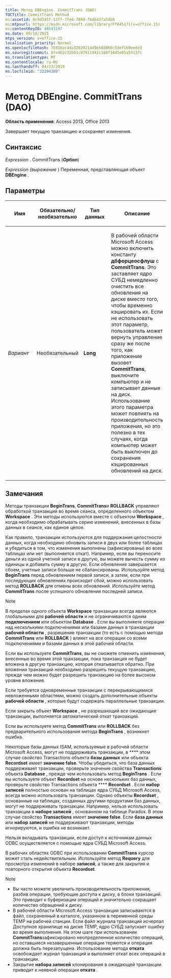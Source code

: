```yaml
---
title: Метод DBEngine. CommitTrans (DAO)
TOCTitle: CommitTrans Method
ms:assetid: 0c9d345f-13ff-7fe6-789d-fbdb43fa54b8
ms:mtpsurl: https://msdn.microsoft.com/library/Ff845171(v=office.15)
ms:contentKeyID: 48543197
ms.date: 09/18/2015
mtps_version: v=office.15
localization_priority: Normal
ms.openlocfilehash: 75918ac4da32020214d9e58d866c5def169eede3
ms.sourcegitcommit: 8fe462c32b91c87911942c188f3445e85a54137c
ms.translationtype: MT
ms.contentlocale: ru-RU
ms.lasthandoff: 04/23/2019
ms.locfileid: "32294389"
---
```

# <a name="dbenginecommittrans-method-dao"></a>Метод DBEngine. CommitTrans (DAO)


**Область применения**: Access 2013, Office 2013

Завершает текущую транзакцию и сохраняет изменения.

## <a name="syntax"></a>Синтаксис

*Expression* . CommitTrans (***Option***)

*Expression (выражение* ) Переменная, представляющая объект **DBEngine** .

## <a name="parameters"></a>Параметры

<table>
<colgroup>
<col style="width: 25%" />
<col style="width: 25%" />
<col style="width: 25%" />
<col style="width: 25%" />
</colgroup>
<thead>
<tr class="header">
<th><p>Имя</p></th>
<th><p>Обязательно/необязательно</p></th>
<th><p>Тип данных</p></th>
<th><p>Описание</p></th>
</tr>
</thead>
<tbody>
<tr class="odd">
<td><p><em>Вариант</em></p></td>
<td><p>Необязательный</p></td>
<td><p><strong>Long</strong></p></td>
<td><p>В рабочей области Microsoft Access можно включить константу <strong>дбфорцеосфлуш</strong> с <strong>CommitTrans</strong>. Это заставляет ядро СУБД немедленно очистить все обновления на диске вместо того, чтобы временно кэшировать их. Если не использовать этот параметр, пользователь может вернуть управление сразу же после того, как приложение вызовет <strong>CommitTrans</strong>, выключите компьютер и не записывает данные на диск. Использование этого параметра может повлиять на производительность приложения, но это полезно в тех случаях, когда компьютер может быть выключен до сохранения кэшированных обновлений на диск.</p></td>
</tr>
</tbody>
</table>


## <a name="remarks"></a>Замечания

Методы транзакции **BeginTrans**, **CommitTrans**и **ROLLBACK** управляют обработкой транзакций во время сеанса, определенного объектом **Workspace** . Эти методы используются вместе с объектом **Workspace** , когда необходимо обрабатывать серию изменений, внесенных в базы данных в сеансе, как единое целое.

Как правило, транзакции используются для поддержания целостности данных, когда необходимо обновить записи в двух или более таблицах и убедиться в том, что изменения выполнены (зафиксированы) во всех таблицах или нет (выполняется откат). Например, если вы переносите деньги из одной учетной записи в другую, вы можете вычесть сумму из единицы и добавить сумму в другую. Если обновление завершается сбоем, учетные записи больше не сбалансированы. Используйте метод **BeginTrans** перед обновлением первой записи, а затем, если при последующих обновлениях происходит сбой, можно использовать метод **ROLLBACK** для отмены всех обновлений. Используйте метод **CommitTrans** после успешного обновления последней записи.

> [!NOTE]
> В пределах одного объекта **Workspace** транзакции всегда являются глобальными для **рабочей области** и не ограничиваются одним **подключением** или объектом **Database** . Если вы выполняете операции над несколькими подключениями или базами данных в транзакции **рабочей области** , разрешение транзакции (то есть с помощью метода **CommitTrans** или **ROLLBACK** ) влияет на все операции со всеми подключениями и базами данных в этой рабочей области.

Если вы используете **CommitTrans**, вы не сможете отменить изменения, внесенные во время этой транзакции, пока транзакция не будет вложена в другую транзакцию, которая откатывается обратно. При вложении транзакций необходимо разрешить текущую транзакцию, прежде чем можно будет разрешить транзакцию на более высоком уровне вложения.

Если требуется одновременные транзакции с перекрывающимися невложенными областями, можно создать дополнительные объекты **рабочей области** , которые будут содержать параллельные транзакции.

Если закрыть объект **Workspace** , не разрешающий все ожидающие транзакции, выполняется автоматический откат транзакций.

Если вы используете метод **CommitTrans** или **ROLLBACK** без предварительного использования метода **BeginTrans** , возникнет ошибка.

Некоторые базы данных ISAM, используемые в рабочей области Microsoft Access, могут не поддерживать транзакции, в **** этом случае свойство Transactions объекта **базы данных** или объекта **Recordset** имеет **значение false**. Чтобы убедиться, что база данных поддерживает транзакции, проверьте значение свойства **Transactions** объекта **Database** , прежде чем использовать метод **BeginTrans** . Если вы используете объект **Recordset** на основе нескольких баз данных, проверьте свойство Transactions объекта **** **Recordset** . Если **набор записей** полностью основан на таблицах ядра СУБД Microsoft Access, всегда можно использовать транзакции. Однако объекты **Recordset** , основанные на таблицах, созданных другими продуктами баз данных, могут не поддерживать транзакции. Например, нельзя использовать транзакции в **наборе записей** , основанном на таблице Paradox. В этом случае свойство **Transactions** имеет **значение false**. Если **база данных** или **набор записей** не поддерживают транзакции, методы игнорируются, и ошибка не возникает.

Нельзя вкладывать транзакции, если доступ к источникам данных ODBC осуществляется с помощью ядра СУБД Microsoft Access.

В рабочих областях ODBC при использовании **CommitTrans** курсор может стать недействительным. Используйте метод **Requery** для просмотра изменений в наборе **записей**, а также для закрытия и повторного открытия объекта **Recordset**.


> [!NOTE]
> - Вы часто можете увеличить производительность приложения, разбив операции, требующие доступа к диску, в блоки транзакций. Это приводит к буферизации операций и значительно сокращает количество обращений к диску.
> - В рабочей области Microsoft Access транзакции записываются в файл, сохраненный в каталоге, указанном в переменной среды TEMP на рабочей станции. Если файл журнала транзакций исчерпал Доступное хранилище на диске TEMP, ядро СУБД запускает ошибку во время выполнения. На этом шаге при использовании **CommitTrans**зафиксировано неопределенное количество операций, но оставшиеся незавершенные операции теряются и операция должна быть перезапущена. Использование метода **отката** освобождает журнал транзакций и выполняет откат всех операций в транзакции.
> - Закрытие **набора записей** клонирования в ожидающей транзакции приводит к неявной операции **отката** .


